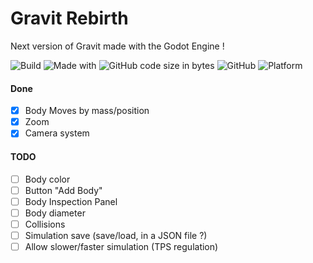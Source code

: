 # Gravit Rebirth
Next version of Gravit made with the Godot Engine !

![Build](https://img.shields.io/badge/build-not%20yet-orange)
![Made with](https://img.shields.io/badge/made%20with-%E2%9D%A4-red)
![GitHub code size in bytes](https://img.shields.io/github/languages/code-size/anatom3000/Gravit-Rebirth)
![GitHub](https://img.shields.io/github/license/anatom3000/Gravit-Rebirth)
![Platform](https://img.shields.io/badge/platform-what%20do%20you%20want%20%3F-blue)

#### Done
- [x] Body Moves by mass/position
- [x] Zoom
- [x] Camera system
#### TODO
- [ ] Body color
- [ ] Button "Add Body"
- [ ] Body Inspection Panel
- [ ] Body diameter
- [ ] Collisions
- [ ] Simulation save (save/load, in a JSON file ?) 
- [ ] Allow slower/faster simulation (TPS regulation) 

